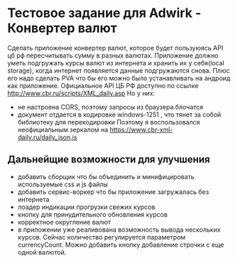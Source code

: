 # Тестовое задание для Adwirk - Конвертер валют
Сделать приложение конвертер валют, которое будет пользуюясь API цб рф пересчитывать сумму в разных валютах. Приложение должно уметь подгружать курсы валют из интернета и хранить их у себя(local storage), когда интернет появляется данные подгружаются снова. Плюс его надо сделать PVA что бы его можно было устанавливать на андроид как приложение.
Официальное API ЦБ РФ доступно по ссылке http://www.cbr.ru/scripts/XML_daily.asp
Но у них:
- не настроена CORS, поэтому запросы из браузера блочатся
- документ отдается в кодировке windows-1251 , что тянет за собой библиотеку для перекодировки
Поэтому я воспользовался неофициальным зеркалом на https://www.cbr-xml-daily.ru/daily_json.js

## Дальнейщие возможности для улучшения 
- добавить сборщик что бы объединить и минифицировать используемые css и js файлы
- добавить сервис-воркер что бы приложение загружалась без интернета
- лоадер индикации прогрузки свежих курсов
- кнопку для принудительного обновления курсов
- корректное округление валют
- в приложении уже реаливована возможность вывода нескольких курсов. Сейчас количество регулируется параметром currencyCount. Можно добавить кнопку добавление строчки с еще одной валютой.